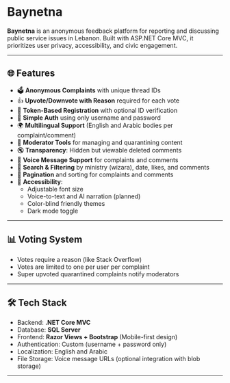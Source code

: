# Baynetna

**Baynetna** is an anonymous feedback platform for reporting and discussing public service issues in Lebanon. Built with ASP.NET Core MVC, it prioritizes user privacy, accessibility, and civic engagement.

---

## 🌐 Features

- 🗳️ **Anonymous Complaints** with unique thread IDs
- 👍 **Upvote/Downvote with Reason** required for each vote
- 🧾 **Token-Based Registration** with optional ID verification
- 🔐 **Simple Auth** using only username and password
- 🌍 **Multilingual Support** (English and Arabic bodies per complaint/comment)
- 🔁 **Moderator Tools** for managing and quarantining content
- 🔇 **Transparency**: Hidden but viewable deleted comments
- 🎤 **Voice Message Support** for complaints and comments
- 🔎 **Search & Filtering** by ministry (wizara), date, likes, and comments
- 🧩 **Pagination** and sorting for complaints and comments
- 🧠 **Accessibility**:
  - Adjustable font size
  - Voice-to-text and AI narration (planned)
  - Color-blind friendly themes
  - Dark mode toggle

---

## 📊 Voting System

- Votes require a reason (like Stack Overflow)
- Votes are limited to one per user per complaint
- Super upvoted quarantined complaints notify moderators

---

## 🛠️ Tech Stack

- Backend: **.NET Core MVC**
- Database: **SQL Server**
- Frontend: **Razor Views + Bootstrap** (Mobile-first design)
- Authentication: Custom (username + password only)
- Localization: English and Arabic
- File Storage: Voice message URLs (optional integration with blob storage)

---
